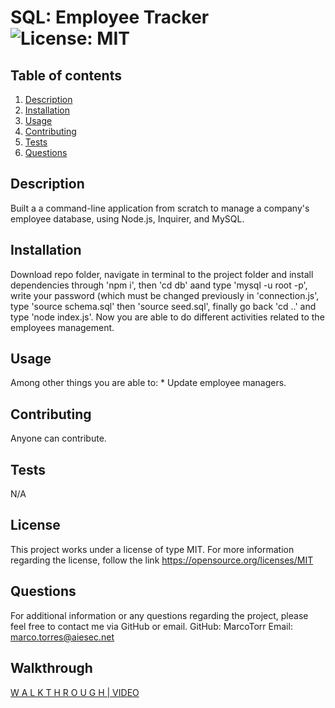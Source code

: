 # SQL: Employee Tracker    ![License: MIT](https://img.shields.io/badge/License-MIT-yellow.svg)

  ## Table of contents
  1. [Description](#description)
  2. [Installation](#installation)
  3. [Usage](#usage)
  4. [Contributing](#contributing)
  5. [Tests](#tests)
  6. [Questions](#questions)

  ## Description 

  Built a a command-line application from scratch to manage a company's employee database, using Node.js, Inquirer, and MySQL.

  ## Installation 

   Download repo folder, navigate in terminal to the project folder and install dependencies through 'npm i', then 'cd db' aand type 'mysql -u root -p', write your password (which must be changed previously in 'connection.js', type 'source schema.sql' then 'source seed.sql', finally go back 'cd ..' and type 'node index.js'. Now you are able to do different activities related to the employees management.

  ## Usage 

  Among other things you are able to: * Update employee managers.


  ## Contributing 

  Anyone can contribute.

  ## Tests 

  N/A

  ## License

  This project works under a license of type MIT. For more information regarding the license, follow the link https://opensource.org/licenses/MIT

  ## Questions 

  For additional information or any questions regarding the project, please feel free to contact me via GitHub or email.
  GitHub: MarcoTorr
  Email: marco.torres@aiesec.net

  ## Walkthrough
  <a href="https://watch.screencastify.com/v/Wuo6jGEUmixg0Qz2mxpd" target="_blank">W A L K T H R O U G H | VIDEO</a>
  